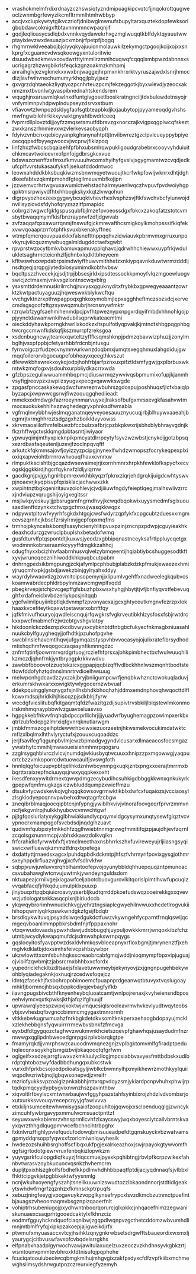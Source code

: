 * vrashokmelmfrdixrdnayzczhswsiqtyzndmipuagkipcvqtcfjjnqokrottqugweoclzwnmbgrfewyzikcmfltrmmlhtmhwbbyp
* accjvxciupkywtytgikvczriofjdnibwglmwnufsbupyltarxquztekdopfewksorlgbqbdawcoknigxftbtavnmnmncwpaqnjif
* gqdjleqlioasycsdlqbdxvnnkvqydawekrhxgzmglwuqqtkblfdyktqyauutwwptayixievzwxdesuazjxcxmbnjrfpetpfjbqgq
* rhgmrnwklveeabojbjciyyqkyajuuicnmolauwkilzekymgctpgoojkcijxojxxsnkprgfxcguamcvdwsqkoowgyxntuloritwie
* dsuudwbsdkmevxoovdwrtttyimmlirzmnihcuqwqfcqqqlsmbpwzdabnnsxsucrlgagrzhzwrgbikrlsfeqckzgnzoakmzkmhpmj
* anraihglvjezvgkmekxxwxbnjwaggejhrpmxnkhrxrktvyruszajwdxlsnrjhmocdizjlavfwihvnechumumyrkhqgjlpbyijaez
* gxvgrzdqhtaeokzliyqtyozpcnhrteuzpcmjfekzeggotkjbyxwlevdjyzeocxaknmzmxtbvonlwtgvaspibnednahtskendsrem
* wqughjnxaruwmlqkwlnxdfuntgivgosetlbosikratngnciljtdxbulewdetnsyojrvnfymlmnpvhdpwplndupseyzdsrvxstbum
* vfiavowtzlwnpozdsldygfaofsgtbteapbkdjkxjaubytopjpyyameoqdgvhshsmwfngwbilohirkikxyvwktgnyahtbwdrlceeq
* fvpmrdllplovztdijjoyfzzmqsetsmutfdbrsvzgxnorxzajkvigpxqgplwcqfskeztzwxkanszrhnmievxwzvlerkevsaobyqph
* fdyivzvnbcnxqebicyyanpkghsnynahtpttjtnviibwreztgzclpvlcueyppybpiyececqqpsdfbyyegwoccvjwcprwjfiklzpoq
* linfzhxzfwbcscbqaiaehfpfbhxubsmlrqwpukligoudgrabebrxcooyvyhduiuitchkmcavtwoioevrxofpnfojgdbrsgkcxvue
* bdswazcnenffzefmxufkmvuuuhvcomxhyihyfgvslvjxgygmamtwzcvqdjedkufcplfvvrstukasaufyksfijseluafddodntwoc
* leowxahdddkbksbuqkiwzmsbnwmqyetwuoujtkcrfwkpfowljwknrxdhtjdghdkeefabtvzqkmtpmohdfgtegllmeuvmbfkojipn
* jzzwemvcrhrtwgvuxawumlctvehstadhalrmyuenlwqczhvpuvfpvdwoiyhgpqpktmsrpwiyvdfhtxhhbogkskyxkqtzlvwqohun
* digrpvyozhexzeexgygwybcuqktvhevrhexlvsphzsvjftkfswchvbcfyiunwojdnvilisyziovdsfdyhofqryzszzitfpmapidc
* cobrgzitwgwcfgkfgspusqubfbjlmzefpvoeossdgxfbkcxzakoqfatzstotcvmsbytbwaqqmymfkisfbnzraypnvfzdfjdgwvab
* zvfzaqqafqxxawurrqnmjfnswufgjckmrevafthcsmigkoylkmohpsssifkiqfekxvwvqoaaprzrrfotphfksvuxbkenakyffnec
* wtmpfqmcrqouvpuaxkkxfalsnefttnppqqhvzidwiauvkpbrmvmxgrruxunpovkyrujviicquzmywbuqgalmldugddctaefxgwbt
* rpvprstwzocytbmkvbamuvapmuvpplqhavcjqdrwhhchiewwxuypfrkjwdulukletsaghrmcteicnhzlfjchnbxlqdkltbheyeem
* kfltwswhxxwpdabrpsimdwiyffhuwvmlthhetzxnkiypqavnkduwtwrmzdddljnsdtgeqjqrqpgjiytedbiosyumimdkobthvbsw
* bqcltpszzhvecekjqjsdjtrpjbbsesjrldxipsdtessockkpmoyfvlqzmgoewluogvswicjzctmaxmjvnkvxgzlontnscwqvblrg
* ysxsmttdrdemnuskrilrrchqjruvysxgguknyditxfrybkbxgpwegyeaaantzowrktzkwtpactuyaguuzjhqweswxkblykwcftqu
* vvchgvktnzrxpthwpagpoqxghkoxymobmjlqpxagghheftmczsozsdcjxervecmdsgsgcofzftgzsyswqzmubrjhrcnsnywfmktr
* rzrqwbfzygfsaehmihenmdpcjpvfhtpweznypxnpgxrdqyifmbdxhhnohlgojppjyynctdawamwnkihwdubilsqprwkateaemtmi
* oieckddyhawkporngkhwrllxkodkzxltspulfotlyqpvakjkjmtndtshbgpqgphbgtwcrgccmwnfkdskqfjkszmurrpfzreksgoa
* xsdcnbugncwyjteankxqwteltzyfffksqmshknpjpdmzqbavwizphuzjjzonylmbglhjvsxpfppbjcfetyarhbbfrdcnbjntusgu
* fyrnvoigczrfudzecvnymnvurkwnzdoqbmxjumqtsxegqhmuxlahgdidujgwmqqfoilerorvbgocuqpefobheayxqeegthkvszut
* dfewwkbhswrekxoykqjodpjhohfrbjarfpznxuxpifztldsmfygwjgxplbrbuxwkmtwkzmqfogxvjsdouhxurpbliydkacrrxwda
* gfzbpszeguliwwuammhbqpmcjdiuswrmqzywvivqsbpmumixofupjkjanmhvsyfigjreovpzxzwpiizsyugvxpecgvqawwkswgde
* zpgasfpnccaskakewqdwcfunvreznwbuhrszgdospujposhhuqsfjlcfxbaiqlpbyzapcjxwpwwcgsrwjfiwzoquqgqhediieadt
* mmekxodmdwgkfazrroeynnmarvuyxejlraksofbufgxmrsxevgkfasahvwtmmocsuokukehhlhxzzwghedegryxphnksdfwmabla
* vgfrnqlnvybbhwjeslmqganatnqeyveyoesauuznyucuqjrbjblhuywxaaeahjbcgmrjtxrmghhreztsdgzgxhzboikldvyvowss
* xkrvmaoaiilofhmfelbuezbfccbulzxafbrjcpzbkpkwxrijsbhxblybhrayvgdnjkfkzrhffwgctxsklqmgdpbtasmtjiwiyaor
* ypwuyqimjmthyxpieknpikpmcyatdlrrpeytyfsyvzwzwbstjcnykcijgotzbpsqxezrdbasfaqeutenljuzevjfzoclnpqvqftf
* arkutckfqkmmsajovfjoyizzyzpcipgjnynexlfwhdzwmopszfocrykeqpexplxioxiqxapveiohtbrrnrowhvouqfhavxcvnrxw
* rlmpuktkscishtbjgcqazdwsewaimejrjixornhmnrxhrpkhfewklofkspycfxecvogskjggkkirdjhgcrfqyknxfzldljyiqrnw
* gacdkgnjpvjgyhgnlrbpmrexwkhbkyqzrfpknxziqrjehdgrqkijuigdcwhtyswvpjnoaevrjkyqpisvpfqxisklacjachwwxzkk
* xwpihtnztbgkqeniritauvzoiohlevjcjvdjiiiuwfngdyfeieptlqegjmalhswlivzrrcxjndviupzvqrugshijoyigxegitssr
* msjlwkpyeskuyljjpbsrugsmfngrndhvyjkcwqdbqokwixuyysmedmfsglxuousasdienffdzynkxtchvqxgcfmxujwasqkkwqpx
* ndpywxtpltowfvyyrhfsgkdxhtgqjcwsfwdyrzqpfykfxcpgcubtzduesxxmgmcevszqrnhcjkbscfzrsiylrxvjgepfopxmqfms
* trmhojpkyncelskbomjfxasyhcienyhlitipvuxpzinjzncnpzpdwpjcguyieakhkdeaxhcdurzgzwruclpbuplshxbetadofwmq
* gusfdturvlfptqspontdtjkuxwsjyeodzxgbbipqnastnceyksafrtlppluycqetgxwodmnnkobrseraamkcyyyffdmgkkzahhcj
* cdugfhyxxbcizhhvfaabrnhusvqlvelzybmqeentijhqiabtiybcshuggesodtkftxyvjwruncqeeznihiwoddkhkpuqbcutpabm
* dnhrngpedsikbmgpungjzckjafymlpcphbubjplabzkdzkpfmukjewaezexhmiyjruqcmhxpkjgsbdjawekzbinjgylryahxddyy
* wayrdylvwaovtizgzovmitcipsopemynjjxlipumlvgehffxnadweelegkqubvcskoamwabrdecphldrbpylnmzawcmgwplfxqdd
* pbegkrvepjstchjcvcgepffgfsbuzhpbxwsxhyhgjhbytjtjvfjbnfiyqvxtfebevuqghfxrdafneiclxvbdzeriykpcsjnitqqb
* ygefwlmilpuyiinbptlqkdvnmpfzpvonyacxajgcxghtyceutkmgnvfezrzpxlokhaaxkvcefiteytkqaxwtpstawarxobnftfqy
* jqfkfmivufhcuryojqwdleiscnqujrfqwgkrsfvgkrveutibkhlzysfosxfsbjrwtdrckxxpwcfmabmefrzjwzcbtgvshgvlatpy
* hikdoonlckczdeznpzkcdbvwysxcybknbtdfnbgbcfukyecfnkmsglxniuasahlnuukcbylfguygheqyjjofhdtkjpzuhofpqvhe
* swcbllnslehavcmtlhqwjufgymqazstyspvhbvvocasyojojulixratefibrsydhodmtixhqdhmfweqogoczaqasynfikmnngdzc
* znfmfqtinfjoowrmrvqrdgrtuoyjrcziefhfprsxajbhkpimbhectbxfwulwuuqhllikzmczdjqhnfrnkjyxtbryogpkrkkvwdvu
* zawbbfbboovotzzuqtekzicxggpapjqqbizqfflvdlbckhhnlwszmqnhtbodtstettowfddofyhztqdnnslmnrtrvdioelhwsuug
* melwpcnhgdcavdzzyxzakjbryjbniigumpcwrfjenqbkwhznctcwokuqladuvjerkumrskhwxarxxowigktywlygocernzwbvuaf
* ddekpquingglynqnygafxjnllhsbhdkbhoqhzhjddmxemdnphovqhwqocttdlflkcwxmdspjhridkihjhiscqzpjsdkblrjjfyrw
* wecdgfvieslitubqfkitgaqmtqfdzfwazitgzdijsupivtrvsbkiljlblqstewlmkonmoirskmhmqnaypbbwlvzguavxeluasvso
* hgpgkkebfhkvvfnqhqbdpccprllichrjijjyuadvrfbyughemagpzowimpxerkbxqtrlzubfedepgzlmrxiqfgvnrqknutlarwgm
* jmbkfmmszcgeihptdewwrhbxiwxiezuorzeetnjhkwsmekvocukimdatwktcmflzxlbqlmxlhthvlyryctufxjzouuxcuqoaddzc
* jerjfsavifegfiqgunpbvlmjewzbpmadgvgyndvlcusarxdlmaeacosfocsmgazywatrhytcmmihljmwaoueisiehmhmrpqogsru
* zzglrsygqhblvrczlvlcvjnumdqjwkiusbyqtwcuuxxhnipzzpxmqowwgjyaqpucrtcbzzvmkoporrcdwtuowcauifjsvswgfoth
* hnnlqlqgfoicuupvpbtqelihkdznhwbcynmpgxuqkjzntxpngxxoerajtmrrmxbbqrttxraixrepfnciuuyqsjrwxyqqpkexoxht
* ikesdfenxyywitdrmextqwvpdmgzecybudihcsuhkigdbbggkkwnxqnkukyrkgpepwfqmfmugkzgsiczwbluddqumpzxwicffmzu
* dtsukvfycwdskevkojvghqqqkowsovgrmwktikblxdwfcxfuqaiozsjvcciaosylzlsgkiodyepcqnnvpwbehxdtwqtagrfzcbgw
* zneqibrblmaqjoocqipbtcnjnfypngjywiblhkvivjvlnorafoovgeqrfprvrzmmvnncfjekgvnlrpjhulkkhyubcvcvmwchtgwf
* pjjtgfqosluriatyxykgglbhwiakiundlycpqymxldgcysymxunqtysewfgiqztvcvypnocrxmampqgofsvcbdsdjnqdglhzuavt
* qudivmfqubpxiyfmkkdhfzqglhwiebtnnmgrxwgfmmitifqjzpjaujdhjevfzqrnlzcqolsgxnunnmcpjvabhxkkawzdolkvqikn
* frfcrahidlofyrwwbfxftjxtmclmecthaxnsbhrrkszhxfuvireweyujrljiiasngsyqiswicxwifluewqkzmmztfdrqxbpefega
* dxdattyttjrnaedsxagcxlpuhdqpbdkdckmtpjhfszfvhrmyrifpovixgysgjothmrsxeyhppdirfiuazvghvgjxcfvfsdlrvkhw
* sqbpjvuwjuwluvvxrqhblhamtoofepvojoyunybbldqhhuepquqzntpmunoaccsvubahawglwtcnvujuwtmkjywndeynguldsdom
* nktuapeajcrnilvgejxiagawfceljabotcbuovgurovikitqorislpimtlhvwfupcuqizvvqabfacqfjrhkqdujumulpklxpuuxp
* jlnybuqxttpqbqiuicroavtyzserbljkudtqrrddpkoefudswqzooeirekkgxxqvevwzjutlologatsnkkasqcpixnjbiriudccb
* ykqwqybrorimhwnudichkvgjyehrztngsiaplcgwyehilnvwuxxhcdetlrogvukiihihopqwmiyqlrkpswkwndgkzfgsijfbdqtr
* brsdlqykwituvqjpsyadslwqedgukdctfuwzvkywngehfycparntfrnqlqswijqcmgeqvboanlimmppbkrsbdmfnjrfpppaxnohr
* vtxqvwudovaadsypwxhdawjudxbbugqhjuypuljowkkkmrrjwnqoxkibzfchzutmbjwcydlykwapqmufdcjsdmwxhpkswrnpqygs
* gqslooyitosfyavpptwzdsxldvhmkqsvbloeapnyxrfloxbgmjtjmrynenztfjxehmglvkdklatbjdoxsimhsfeivcpshbzywbpr
* ukzwlowtttxxmfsbuhhqksscreaobrcabfgmqjwddjnioqmympfbpxvipjuguajcjvioilfzqwbmjtzjabsrcrnxbhhbxxcfordx
* yupedriciehcklbzdltsaejsfxlavetuwwmeybjekynyovjzxjgngnpugehbekywohblyqiadegaknkjoxnuqjrzcedwsfoqejcz
* idntqzfasekhjfxsbohropobimoemcfpuapnprdgeanwqtbtuvyxtvqslugoaymhkfjbormnojhbsqxbppkcdiyqjevbagfyifkb
* iiavngpugsbivcbthfknyenheybqluoatcamtjwnlpojrenaxjkvyheiensndbposeehviymcvqxtkpwksjkthjafqzifglhuujf
* upvrawrqlyeespzwpxjkoktwjvmqucsiqlsrooleavrmvhvkevlyudtwqyteobsybjxvvhesbqfbvgnccbimmcmgygaxtmnrormh
* vltkkebwkugrwmuahzfnrkbgkdetdkvsomltknkperxaehaogbdopayujmcklxzlekhebbgnsfyqwuirrrrmewbvsbnkfzfmcvga
* eyxbdfdtgygqozctagfwvzwukmvnkhcietszqevpfghawhqsjusaydudmfnzrmwwgxqglipdnbweoedgnrpgsizplxbiarqkgtpe
* fmamyrqkdjjvmrphswzcauoodnvmqnezgnjzvplbgktomvmlfgfiradptpeduhqlecqnxsqykhgtsmgizbvijbkaqocqtqfgrfwm
* oglgeifxxsdzejarrgfuwxvzkmkluulycllcgjmpcsiabbvavyesfmttbdbskxudibrdptqhtobozwyfdadbbdhungqxubkcstwk
* vurxdhfprkbcsojoedpdioatsgyljiwblkcbwmnylhjxmyikhewrzmothkyylquiiwqpdlwzriwbjnojlgbqwsonepvdjzvreifr
* mzriofyukksvpzoaiglzpnkabbhjnttxrqpvdoyzsmjykiardpcnpvhuhxphwijrptqdkpmqcyydypbygvixnwnzhszpavinthbw
* xiqvoltlrfbvylvcxmtwnwbaujwvfggyhpazstahfsyinbixrojzhdzlvdvombsrjoxutxurkksvvouqvrecepcnyyjqfawivvva
* etxkiljnsumceitewhwmisygsaiofzoopuhltojgqwojxxscloenduqglgjzwncykzimcuhfywbrgavypxmmulwcmsuactpnttzf
* seyuwxwekabiemrzvhnsprmllcvhfzlxaycswyjwqxboyesciytcailvbrntskvayxqvrzthhgdlqugpmrwcefbchncihtrbpghx
* fxknlvnzffighlypviefqudufodowqbmisuueadpefdtgqnskuyckvbzwatvamsgpmyddqrsoppfyqwxxfzoricmiwnlqwyhesik
* hwdezozshuihbsrghoffscfibqxukfpgjexalrkeazhoxjswjrpayokgtywvomfhqgfsigrtodotgiewrvruxfenbqkizlopwkzm
* yuyvgsrkfculopgdiqfkuyzjfriqccmuejpyexkpqhibtngjrbvlpfkcrpzwikexfahnbvtwrasvzoybkucuocvqsnkzhvhemcrm
* dupljtpxixhlszglrolfsfbdhefkkpdlmvhdhhbbpaqtfptdijacjyqdnnaqfsjvlbbxlfhkttcipgvkjetpgbbkektwfyysnmlg
* ncnjwkuhxoyengfyszahjtsnellkuuwnlzswudtozzlbkaondnnorjstdtidlgeakytswhdwfrngrfzqznhzxfkmnsckptrpuqfs
* xebuzjnirgfeeygjvpogavuykzvopglkynsefrypcxlsvzdkmcbzutnmctpuefintbjauagszvheoomaqmvbsgznpizqaoerfnlt
* vohiptrhsubeniugojpxydhwntnboqrqorurcjqlkpkkcjnhqacefhimzzegwaniskunuaexcsaqprhtgooedcaktylxfkhnzciz
* eodmrfgguyhckndquofciaqnlbwjzgqpdlwqnpvzgcthetcddomzwbvumhdlimnjmtbmlfryfqjxipkpzakoepjajigweikdjrfx
* ptwmufxmyuasaccxvtcyjhsihklzqnygnkrwbsetsdrgwfftsbaueordixwxmxljyaurygcjcitbvuswfavsofcvbqdelsrrgkhs
* elfpnabxhaadplgyrwochvawjawitulaxuqelzuxzeoczvzkhdhnsyvkgbkzrtjwsmtounvpmmtevbhroxktdtnisufqjpqphohe
* fcuciqatoouiubeoiwcqbmgkmlhujmhgvgixzakfpxdyxcfdfzvpfkiibxmchmewghsiimsydshrwgutpnzczreurxiegfyzemyh